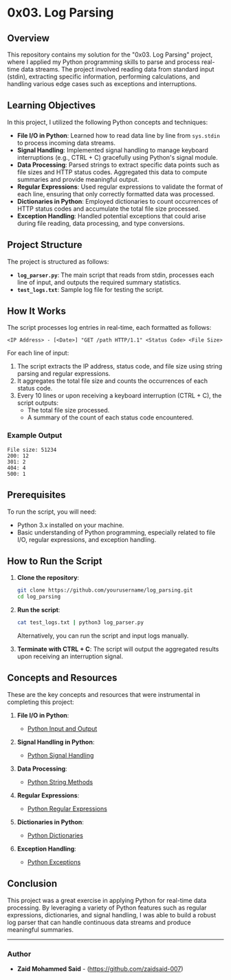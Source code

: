 # 0x03. Log Parsing

## Overview

This repository contains my solution for the "0x03. Log Parsing" project, where I applied my Python programming skills to parse and process real-time data streams. The project involved reading data from standard input (stdin), extracting specific information, performing calculations, and handling various edge cases such as exceptions and interruptions.

## Learning Objectives

In this project, I utilized the following Python concepts and techniques:

- **File I/O in Python**: Learned how to read data line by line from `sys.stdin` to process incoming data streams.
- **Signal Handling**: Implemented signal handling to manage keyboard interruptions (e.g., CTRL + C) gracefully using Python's signal module.
- **Data Processing**: Parsed strings to extract specific data points such as file sizes and HTTP status codes. Aggregated this data to compute summaries and provide meaningful output.
- **Regular Expressions**: Used regular expressions to validate the format of each line, ensuring that only correctly formatted data was processed.
- **Dictionaries in Python**: Employed dictionaries to count occurrences of HTTP status codes and accumulate the total file size processed.
- **Exception Handling**: Handled potential exceptions that could arise during file reading, data processing, and type conversions.

## Project Structure

The project is structured as follows:

- **`log_parser.py`**: The main script that reads from stdin, processes each line of input, and outputs the required summary statistics.
- **`test_logs.txt`**: Sample log file for testing the script.

## How It Works

The script processes log entries in real-time, each formatted as follows:

```
<IP Address> - [<Date>] "GET /path HTTP/1.1" <Status Code> <File Size>
```

For each line of input:
1. The script extracts the IP address, status code, and file size using string parsing and regular expressions.
2. It aggregates the total file size and counts the occurrences of each status code.
3. Every 10 lines or upon receiving a keyboard interruption (CTRL + C), the script outputs:
   - The total file size processed.
   - A summary of the count of each status code encountered.

### Example Output

```
File size: 51234
200: 12
301: 2
404: 4
500: 1
```

## Prerequisites

To run the script, you will need:

- Python 3.x installed on your machine.
- Basic understanding of Python programming, especially related to file I/O, regular expressions, and exception handling.

## How to Run the Script

1. **Clone the repository**:
   ```bash
   git clone https://github.com/yourusername/log_parsing.git
   cd log_parsing
   ```

2. **Run the script**:
   ```bash
   cat test_logs.txt | python3 log_parser.py
   ```
   Alternatively, you can run the script and input logs manually.

3. **Terminate with CTRL + C**: The script will output the aggregated results upon receiving an interruption signal.

## Concepts and Resources

These are the key concepts and resources that were instrumental in completing this project:

1. **File I/O in Python**:
   - [Python Input and Output](https://docs.python.org/3/tutorial/inputoutput.html)

2. **Signal Handling in Python**:
   - [Python Signal Handling](https://docs.python.org/3/library/signal.html)

3. **Data Processing**:
   - [Python String Methods](https://docs.python.org/3/library/stdtypes.html#string-methods)
   
4. **Regular Expressions**:
   - [Python Regular Expressions](https://docs.python.org/3/library/re.html)

5. **Dictionaries in Python**:
   - [Python Dictionaries](https://docs.python.org/3/tutorial/datastructures.html#dictionaries)

6. **Exception Handling**:
   - [Python Exceptions](https://docs.python.org/3/tutorial/errors.html)

## Conclusion

This project was a great exercise in applying Python for real-time data processing. By leveraging a variety of Python features such as regular expressions, dictionaries, and signal handling, I was able to build a robust log parser that can handle continuous data streams and produce meaningful summaries.

---
### Author
* **Zaid Mohammed Said** - (https://github.com/zaidsaid-007)
